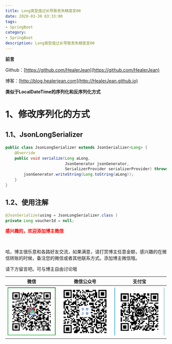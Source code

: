```yaml
---
title: Long类型值过长导致丢失精度变00
date: 2020-03-30 03:33:00
tags: 
- SpringBoot
category: 
- SpringBoot
description: Long类型值过长导致丢失精度变00
---
```




<!--
https://raw.githubusercontent.com/HealerJean/HealerJean.github.io/master/blogImages/ 
　　首行缩进
-->






**前言**     

 Github：[https://github.com/HealerJean](https://github.com/HealerJean)         

 博客：[http://blog.healerjean.com](http://HealerJean.github.io)    



**类似于LocalDateTime的序列化和反序列化方式**



# 1、修改序列化的方式  



## 1.1、JsonLongSerializer

```java
public class JsonLongSerializer extends JsonSerializer<Long> {
    @Override
    public void serialize(Long aLong, 
                          JsonGenerator jsonGenerator, 
                          SerializerProvider serializerProvider) throws IOException {
        jsonGenerator.writeString(Long.toString(aLong));
    }
}

```



## 1.2、使用注解

```java
@JsonSerialize(using = JsonLongSerializer.class )
private Long voucherId = null;
```














  **<font  color="red">感兴趣的，欢迎添加博主微信 </font>**       

​    

哈，博主很乐意和各路好友交流，如果满意，请打赏博主任意金额，感兴趣的在微信转账的时候，备注您的微信或者其他联系方式。添加博主微信哦。    

请下方留言吧。可与博主自由讨论哦   



|微信 | 微信公众号|支付宝|
|:-------:|:-------:|:------:|
| ![微信](https://raw.githubusercontent.com/HealerJean/HealerJean.github.io/master/assets/img/tctip/weixin.jpg)|![微信公众号](https://raw.githubusercontent.com/HealerJean/HealerJean.github.io/master/assets/img/my/qrcode_for_gh_a23c07a2da9e_258.jpg)|![支付宝](https://raw.githubusercontent.com/HealerJean/HealerJean.github.io/master/assets/img/tctip/alpay.jpg) |



<link rel="stylesheet" href="https://unpkg.com/gitalk/dist/gitalk.css">

<script src="https://unpkg.com/gitalk@latest/dist/gitalk.min.js"></script> 
<div id="gitalk-container"></div>    
 <script type="text/javascript">
    var gitalk = new Gitalk({
		clientID: `1d164cd85549874d0e3a`,
		clientSecret: `527c3d223d1e6608953e835b547061037d140355`,
		repo: `HealerJean.github.io`,
		owner: 'HealerJean',
		admin: ['HealerJean'],
		id: 'N4jn0CBmA7wFRaKO',
    });
    gitalk.render('gitalk-container');
</script> 

